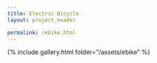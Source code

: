 ```yaml
---
title: Electric Bicycle
layout: project_header

permalink: /ebike.html
---
```


{% include gallery.html folder="/assets/ebike" %}